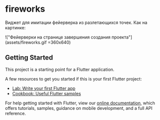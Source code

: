 # fireworks

Виджет для имитации фейерверка из разлетающихся точек. Как на картинке:

!["Фейерверки на странице завершения создания проекта"](assets/fireworks.gif =360x640)

## Getting Started

This project is a starting point for a Flutter application.

A few resources to get you started if this is your first Flutter project:

- [Lab: Write your first Flutter app](https://flutter.dev/docs/get-started/codelab)
- [Cookbook: Useful Flutter samples](https://flutter.dev/docs/cookbook)

For help getting started with Flutter, view our
[online documentation](https://flutter.dev/docs), which offers tutorials,
samples, guidance on mobile development, and a full API reference.
